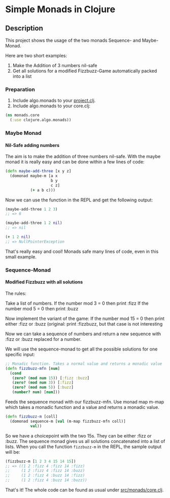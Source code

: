 # Simple Monads in Clojure


## Description

This project shows the usage of the two monads Sequence- and Maybe-Monad.

Here are two short examples:

1. Make the Addition of 3 numbers nil-safe
2. Get all solutions for a modified Fizzbuzz-Game automatically packed into a list

### Preparation

1. Include algo.monads to your [project.clj](project.clj).
2. Include algo.monads to your core.clj:

```clojure
(ns monads.core
  (:use clojure.algo.monads))
```

### Maybe Monad
#### Nil-Safe adding numbers
The aim is to make the addition of three numbers nil-safe. With the maybe monad it is really easy and can be done within a few lines of code:

```clojure
(defn maybe-add-three [x y z]
  (domonad maybe-m [a x
                    b y
                    c z]
           (+ a b c)))
```

Now we can use the function in the REPL and get the following output:

```clojure
(maybe-add-three 1 2 3)
;; => 6

(maybe-add-three 1 2 nil)
;; => nil

(+ 1 2 nil)
;; => NullPointerException
```

That's really easy and cool! Monads safe many lines of code, even in this small example.

### Sequence-Monad
#### Modified Fizzbuzz with all solutions
The rules:

Take a list of numbers.
If the number mod 3 = 0 then print :fizz
If the number mod 5 = 0 then print :buzz

Now implement the variant of the game:
If the number mod 15 = 0 then print either :fizz or :buzz
(original: print :fizzbuzz, but that case is not interesting

Now we can take a sequence of numbers and return a new sequence with :fizz or :buzz replaced for a number.

We will use the sequence-monad to get all the possible solutions for one specific input:

```clojure
;; Monadic function. Takes a normal value and returns a monadic value
(defn fizzbuzz-mfn [num]
  (cond
   (zero? (mod num 15)) [:fizz :buzz]
   (zero? (mod num 3)) [:fizz]
   (zero? (mod num 5)) [:buzz]
   (number? num) [num]))
```

Feeds the sequence monad with our fizzbuzz-mfn. Use monad map m-map which takes a monadic function and a value and returns a monadic value.

```clojure
(defn fizzbuzz-m [coll]
  (domonad sequence-m [val (m-map fizzbuzz-mfn coll)]
           val))
```

So we have a choicepoint with the two 15s. They can be either :fizz or :buzz. The sequence monad gives us all solutions concatenated into a list of lists. When you call the function `fizzbuzz-m` in the REPL, the sample output will be:

```clojure
(fizzbuzz-m [1 2 3 4 15 14 15])
;; => ((1 2 :fizz 4 :fizz 14 :fizz)
;;     (1 2 :fizz 4 :fizz 14 :buzz)
;;     (1 2 :fizz 4 :buzz 14 :fizz)
;;     (1 2 :fizz 4 :buzz 14 :buzz))
```

That's it! The whole code can be found as usual under [src/monads/core.clj](src/monads/core.clj).